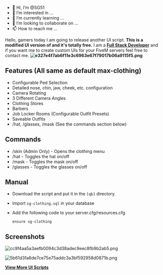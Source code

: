 - 👋 Hi, I’m @SG51
- 👀 I’m interested in ...
- 🌱 I’m currently learning ...
- 💞️ I’m looking to collaborate on ...
- 📫 How to reach me ...

<!---
SG51/SG51 is a ✨ special ✨ repository because its `README.md` (this file) appears on your GitHub profile.
You can click the Preview link to take a look at your changes.
--->
Hello, gamers today I am going to release another UI script. **This is a modified UI version of  and it's totally free.** I am a **[Full Stack Developer](https://mrsahil.in/)** and if you want me to create custom UIs for your FiveM servers feel free to contact me.
**![e327e4f7ab6f11e3c6963e67f79017b06a9115f5.png](https://dunb17ur4ymx4.cloudfront.net/wysiwyg/1172970/e327e4f7ab6f11e3c6963e67f79017b06a9115f5.png)**

## **Features (All same as default max-clothing)**

* Configurable Ped Selection
* Detailed nose, chin, jaw, cheek, etc. configuration
* Camera Rotating
* 3 Different Camera Angles
* Clothing Stores
* Barbers
* Job Locker Rooms (Configurable Outfit Presets)
* Saveable Outfits
* /hat, /glasses, /mask (See the commands section below)

## **Commands**

* /skin (Admin Only) - Opens the clothing menu
* /hat - Toggles the hat on/off
* /mask - Toggles the mask on/off
* /glasses - Toggles the glasses on/off

## **Manual**

* Download the script and put it in the `[qb]` directory.
* Import `sg-clothing.sql` in your database
* Add the following code to your server.cfg/resources.cfg

  `ensure sg-clothing`

## **Screenshots**

![cc9f4aa5a3aefb0094c3d38adec9eec8fb9b2ab5.png](https://dunb17ur4ymx4.cloudfront.net/wysiwyg/1172970/cc9f4aa5a3aefb0094c3d38adec9eec8fb9b2ab5.png)

![5b61d3fa6de7ce75e75addc3a3bf592958d0871b.png](https://dunb17ur4ymx4.cloudfront.net/wysiwyg/1172970/5b61d3fa6de7ce75e75addc3a3bf592958d0871b.png)

**[View More UI Scripts](https://mrsahil.tebex.io/category/ui-scripts)**
